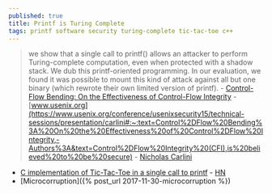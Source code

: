 ```yaml
---
published: true
title: Printf is Turing Complete
tags: printf software security turing-complete tic-tac-toe c++
---
```

> we show that a single call to printf() allows an attacker to perform Turing-complete computation, even when protected with a shadow stack. We dub this printf-oriented programming. In our evaluation, we found it was possible to mount this kind of attack against all but one binary (which rewrote their own limited version of printf). - [Control-Flow Bending: On the Effectiveness of Control-Flow Integrity](https://www.usenix.org/system/files/conference/usenixsecurity15/sec15-paper-carlini.pdf) - [www.usenix.org](https://www.usenix.org/conference/usenixsecurity15/technical-sessions/presentation/carlini#:~:text=Control%2DFlow%20Bending%3A%20On%20the%20Effectiveness%20of%20Control%2DFlow%20Integrity,-Authors%3A&text=Control%2DFlow%20Integrity%20(CFI),is%20believed%20to%20be%20secure) - [Nicholas Carlini](https://nicholas.carlini.com/)

- [C implementation of Tic-Tac-Toe in a single call to printf](https://github.com/carlini/printf-tac-toe) - [HN](https://news.ycombinator.com/item?id=23445546)
- [Microcorruption]({% post_url 2017-11-30-microcorruption %})
